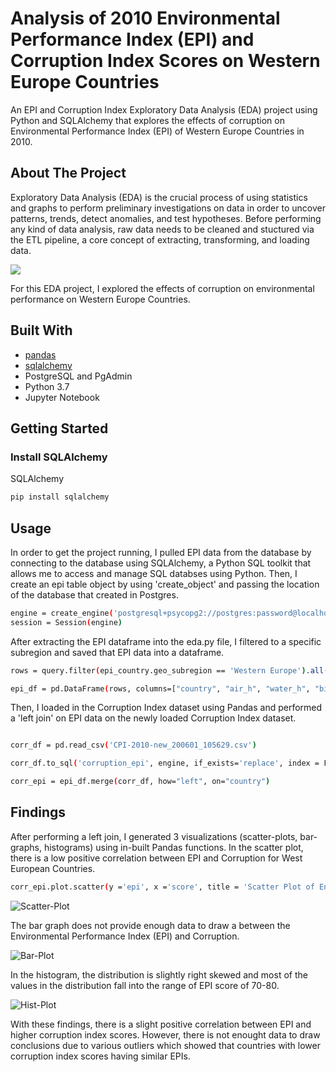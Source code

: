 # Analysis of 2010 Environmental Performance Index (EPI) and Corruption Index Scores on Western Europe Countries 
An EPI and Corruption Index Exploratory Data Analysis (EDA) project using Python and SQLAlchemy that explores the effects of corruption on Environmental Performance Index (EPI) of Western Europe Countries in 2010. 
## About The Project 
Exploratory Data Analysis (EDA) is the crucial process of using statistics and graphs to perform preliminary investigations on data in order to uncover patterns, trends, detect anomalies, and test hypotheses. Before performing any kind of data analysis, raw data needs to be cleaned and stuctured via the ETL pipeline, a core concept of extracting, transforming, and loading data. 

![](https://github.com/tpham16/EPI_Analysis/blob/main/resources/ETL%20pipeline.png)

For this EDA project, I explored the effects of corruption on environmental performance on Western Europe Countries. 

## Built With
* [pandas](https://pandas.pydata.org/docs/)
* [sqlalchemy](https://www.sqlalchemy.org/)
* PostgreSQL and PgAdmin
* Python 3.7
* Jupyter Notebook

## Getting Started
### Install SQLAlchemy
SQLAlchemy 
  ```sh
  pip install sqlalchemy
  ```
## Usage 

In order to get the project running, I pulled EPI data from the database by connecting to the database using SQLAlchemy, a Python SQL toolkit that allows me to access and manage SQL databses using Python. Then, I create an epi table object by using 'create_object' and passing the location of the database that created in Postgres. 

```sh 
engine = create_engine('postgresql+psycopg2://postgres:password@localhost:5432/epi')
session = Session(engine)
```
After extracting the EPI dataframe into the eda.py file, I filtered to a specific subregion and saved that EPI data into a dataframe. 

```sh 
rows = query.filter(epi_country.geo_subregion == 'Western Europe').all()

epi_df = pd.DataFrame(rows, columns=["country", "air_h", "water_h", "biodiversity", "fisheries", "epi", "geo_subregion"])
```

Then, I loaded in the Corruption Index dataset using Pandas and performed a 'left join' on EPI data on the newly loaded Corruption Index dataset. 

```sh

corr_df = pd.read_csv('CPI-2010-new_200601_105629.csv')

corr_df.to_sql('corruption_epi', engine, if_exists='replace', index = False)

corr_epi = epi_df.merge(corr_df, how="left", on="country")

```
## Findings 
After performing a left join, I generated 3 visualizations (scatter-plots, bar-graphs, histograms) using in-built Pandas functions. In the scatter plot, there is a low positive correlation between EPI and Corruption for West European Countries. 
```sh
corr_epi.plot.scatter(y ='epi', x ='score', title = 'Scatter Plot of Environmental Performance Index (EPI) Scores and Corruption')
```
![Scatter-Plot](https://github.com/tpham16/EPI_Analysis/blob/main/resources/scatter.png)

The bar graph does not provide enough data to draw a between the Environmental Performance Index (EPI) and Corruption. 

![Bar-Plot](https://github.com/tpham16/EPI_Analysis/blob/main/resources/bar.png)

In the histogram, the distribution is slightly right skewed and most of the values in the distribution fall into the range of EPI score of 70-80.

![Hist-Plot](https://github.com/tpham16/EPI_Analysis/blob/main/resources/hist.png)

With these findings, there is a slight positive correlation between EPI and higher corruption index scores. However, there is not enought data to draw conclusions due to various outliers which showed that countries with lower corruption index scores having similar EPIs.
